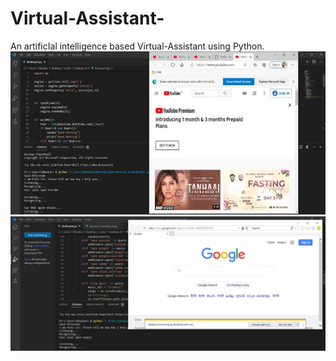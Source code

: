 # Virtual-Assistant-
An artificIal intelligence based Virtual-Assistant using Python.
![](Picture3.png)
![](Picture5.png)

